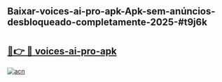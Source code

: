 ## Baixar-voices-ai-pro-apk-Apk-sem-anúncios-desbloqueado-completamente-2025-#t9j6k

# <h2><a href="https://ainizakaria.my?title=voices-ai-pro-apk&ref=20M">🔗👉 🔴 voices-ai-pro-apk</a></h2>

[![acn](https://github.com/user-attachments/assets/0f9c940e-d8b0-45ae-aac7-cd30a18b3e1c)](https://ainizakaria.my?title=voices-ai-pro-apk&ref=20M)


